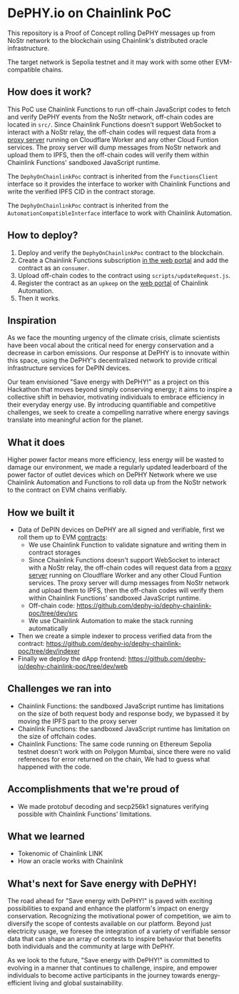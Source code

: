 DePHY.io on Chainlink PoC
====
This repository is a Proof of Concept rolling DePHY messages up from NoStr network to the blockchain using Chainlink's distributed oracle infrastructure.

The target network is Sepolia testnet and it may work with some other EVM-compatible chains.

## How does it work?
This PoC use Chainlink Functions to run off-chain JavaScript codes to fetch and verify DePHY events from the NoStr network, off-chain codes are located in `src/`. Since Chainlink Functions doesn't support WebSocket to interact with a NoStr relay, the off-chain codes will request data from a [proxy server](https://github.com/dephy-io/nostr-dump-worker) running on Cloudflare Worker and any other Cloud Funtion services. The proxy server will dump messages from NoStr network and upload them to IPFS, then the off-chain codes will verify them within Chainlink Functions' sandboxed JavaScript runtime.

The `DephyOnChainlinkPoc` contract is inherited from the `FunctionsClient` interface so it provides the interface to worker with Chainlink Functions and write the verified IPFS CID in the contract storage.

The `DephyOnChainlinkPoc` contract is inherited from the `AutomationCompatibleInterface` interface to work with Chainlink Automation.

## How to deploy?
1. Deploy and verify the `DephyOnChainlinkPoc` contract to the blockchain.
2. Create a Chainlink Functions subscription [in the web portal](https://functions.chain.link/) and add the contract as an `consumer`.
3. Upload off-chain codes to the contract using `scripts/updateRequest.js`.
4. Register the contract as an `upkeep` on the [web portal](https://automation.chain.link/) of Chainlink Automation.
5. Then it works.

## Inspiration
As we face the mounting urgency of the climate crisis, climate scientists have been vocal about the critical need for energy conservation and a decrease in carbon emissions. Our response at DePHY is to innovate within this space, using the DePHY's decentralized network to provide critical infrastructure services for DePIN devices.

Our team envisioned "Save energy with DePHY!" as a project on this Hackathon that moves beyond simply conserving energy; it aims to inspire a collective shift in behavior, motivating individuals to embrace efficiency in their everyday energy use. By introducing quantifiable and competitive challenges, we seek to create a compelling narrative where energy savings translate into meaningful action for the planet.

## What it does
Higher power factor means more efficiency, less energy will be wasted to damage our environment, we made a regularly updated leaderboard of the power factor of outlet devices which on DePHY Network where we use Chainlink Automation and Functions to roll data up from the NoStr network to the contract on EVM chains verifiably.

## How we built it
- Data of DePIN devices on DePHY are all signed and verifiable, first we roll them up to EVM [contracts](https://github.com/dephy-io/dephy-chainlink-poc/tree/dev/contract):
  - We use Chainlink Function to validate signature and writing them in contract storages
  - Since Chainlink Functions doesn't support WebSocket to interact with a NoStr relay, the off-chain codes will request data from a [proxy server](https://github.com/dephy-io/nostr-dump-worker) running on Cloudflare Worker and any other Cloud Funtion services. The proxy server will dump messages from NoStr network and upload them to IPFS, then the off-chain codes will verify them within Chainlink Functions' sandboxed JavaScript runtime.
  - Off-chain code: https://github.com/dephy-io/dephy-chainlink-poc/tree/dev/src
  - We use Chainlink Automation to make the stack running automatically
- Then we create a simple indexer to process verified data from the contract: https://github.com/dephy-io/dephy-chainlink-poc/tree/dev/indexer
- Finally we deploy the dApp frontend: https://github.com/dephy-io/dephy-chainlink-poc/tree/dev/web

## Challenges we ran into
- Chainlink Functions: the sandboxed JavaScript runtime has limitations on the size of both request body and response body, we bypassed it by moving the IPFS part to the proxy server
- Chainlink Functions: the sandboxed JavaScript runtime has limitation on the size of offchain codes.
- Chainlink Functions: The same code running on Ethereum Sepolia testnet doesn't work with on Polygon Mumbai, since there were no valid references for error returned on the chain, We had to guess what happened with the code.

## Accomplishments that we're proud of
- We made protobuf decoding and secp256k1 signatures verifying possible with Chainlink Functions' limitations.

## What we learned
- Tokenomic of Chainlink LINK
- How an oracle works with Chainlink

## What's next for Save energy with DePHY!
The road ahead for "Save energy with DePHY!" is paved with exciting possibilities to expand and enhance the platform's impact on energy conservation. Recognizing the motivational power of competition, we aim to diversify the scope of contests available on our platform. Beyond just electricity usage, we foresee the integration of a variety of verifiable sensor data that can shape an array of contests to inspire behavior that benefits both individuals and the community at large with DePHY.

As we look to the future, "Save energy with DePHY!" is committed to evolving in a manner that continues to challenge, inspire, and empower individuals to become active participants in the journey towards energy-efficient living and global sustainability.